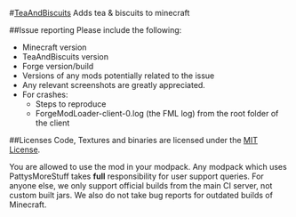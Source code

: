 #[TeaAndBiscuits](http://minecraft.curseforge.com/projects/tea-and-biscuits)
Adds tea &amp; biscuits to minecraft

##Issue reporting
Please include the following:

* Minecraft version
* TeaAndBiscuits version
* Forge version/build
* Versions of any mods potentially related to the issue 
* Any relevant screenshots are greatly appreciated.
* For crashes:
	* Steps to reproduce
	* ForgeModLoader-client-0.log (the FML log) from the root folder of the client

##Licenses
Code, Textures and binaries are licensed under the [MIT License](https://tldrlegal.com/license/mit-license).

You are allowed to use the mod in your modpack.
Any modpack which uses PattysMoreStuff takes **full** responsibility for user support queries. For anyone else, we only support official builds from the main CI server, not custom built jars. We also do not take bug reports for outdated builds of Minecraft.
